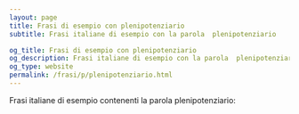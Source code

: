 ```yaml
---
layout: page
title: Frasi di esempio con plenipotenziario 
subtitle: Frasi italiane di esempio con la parola  plenipotenziario

og_title: Frasi di esempio con plenipotenziario 
og_description: Frasi italiane di esempio con la parola  plenipotenziario
og_type: website
permalink: /frasi/p/plenipotenziario.html
---
```


Frasi italiane di esempio contenenti la parola plenipotenziario:


